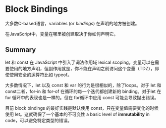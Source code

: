 # Block Bindings

大多数C-based语言，variables \(or _bindings_\) 在声明的地方被创建。

在JavaScript中，变量在哪里被创建取决于你如何声明它。

## Summary

let 和 const 在 JavaScript 中引入了词法作用域 lexical scoping。变量可以在需要使用的地方声明，但副作用就是，你不能在声明之前访问这个变量（TDZ），即使使用安全的运算符比如 typeof。

大多数情况下，let 以及 const 和 var 的行为是很相似的，除了loops。对于 let 和 const二者，for-in 和 for-of 在循环的每一个迭代都创建新的 binding。对于let 在 for 循环中的表现也是一样的。但在 for循环中应用 const 可能会导致抛出错误。

目前 block bindings 的最好实践是默认使用 const，只在变量值需要变化的时候使用 let。这就确保了一个基本的不可变性 a basic level of **immutability** in code，可以避免特定类型的错误。


